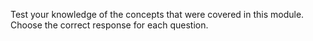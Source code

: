 Test your knowledge of the concepts that were covered in this module. Choose the correct response for each question.